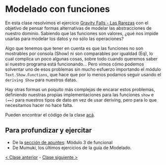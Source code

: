 # Modelado con funciones

En esta clase resolvimos el ejercicio [Gravity Falls - Las Rarezas](https://docs.google.com/document/d/1ivhqJIWGanstr324ElRY6lev0b0UN-QN3kcYFH9wqMs/edit#heading=h.slln8607g6w) con el objetivo de pensar formas alternativas de modelar las abstracciones de nuestro dominio. Sabiendo que las funciones son valores, ¿qué nos impide usarlas para modelar los datos y no sólo las operaciones?

Algo que tenemos que tener en cuenta es que las funciones no son mostrables por consola (Show) ni son comparables por igualdad (Eq), lo cual complica un poco algunas cosas, sobre todo cuando queremos saber si nuestro programa está funcionando... Pero vimos cómo podemos solventar uno de esos problemas sin mucho esfuerzo importando el módulo `Text.Show.Functions`, que hace que por lo menos podamos seguir usando el `deriving Show` para nuestros datas.

Hay otras formas un poquito más complejas de encarar estos problemas, definiendo nuestras propias implementaciones para las funciones `show` e `(==)` para nuestros tipos de dato en vez de usar deriving, pero para lo que necesitamos hacer no hace falta.

Pueden encontrar el código de la clase [acá](https://github.com/pdep-mit/ejemplos-de-clase-haskell/blob/master/clase7.hs).

## Para profundizar y ejercitar
- De la [sección de apuntes](http://www.pdep.com.ar/material/apuntes): Módulo 3 de funcional
- De Mumuki, los últimos ejercicios de la guía de Modelado.

[< Clase anterior](https://github.com/pdep-mit/bitacora-de-clase/blob/master/clase-07.md) - [Clase siguiente >](https://github.com/pdep-mit/bitacora-de-clase/blob/master/clase-09.md)
